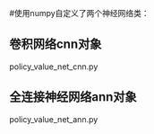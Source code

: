 #使用numpy自定义了两个神经网络类：

## 卷积网络cnn对象
policy_value_net_cnn.py


## 全连接神经网络ann对象
policy_value_net_ann.py


